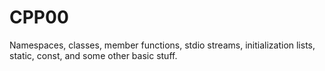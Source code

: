 # CPP00
Namespaces, classes, member functions, stdio streams, initialization lists, static, const, and some other basic stuff.
